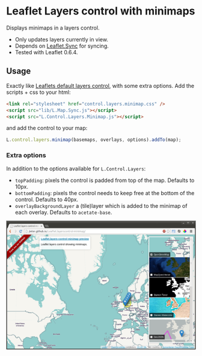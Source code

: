 # Leaflet Layers control with minimaps

Displays minimaps in a layers control.

 - Only updates layers currently in view.
 - Depends on [Leaflet.Sync](https://github.com/turban/Leaflet.Sync) for syncing.
 - Tested with Leaflet 0.6.4.

## Usage

Exactly like [Leaflets default layers control](http://leafletjs.com/reference.html#control-layers),
with some extra options. Add the scripts + css to your html:

```HTML
<link rel="stylesheet" href="control.layers.minimap.css" />
<script src="lib/L.Map.Sync.js"></script>
<script src="L.Control.Layers.Minimap.js"></script>
```
and add the control to your map:

```JavaScript
L.control.layers.minimap(basemaps, overlays, options).addTo(map);
```

### Extra options

In addition to the options available for `L.Control.Layers`:

 - `topPadding`: pixels the control is padded from top of the map. Defaults to 10px.
 - `bottomPadding`: pixels the control needs to keep free at the bottom of the control. Defaults to 40px.
 - `overlayBackgroundLayer` a (tile)layer which is added to the minimap of each overlay. Defaults to `acetate-base`.

![Screenshot](screenshot.png)
